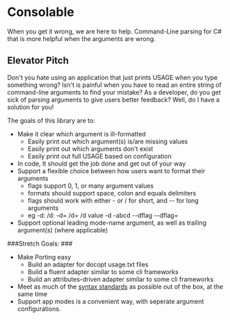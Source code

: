 # Consolable
When you get it wrong, we are here to help. Command-Line parsing for C# that is more helpful when the arguments are wrong.

## Elevator Pitch ##

Don't you hate using an application that just prints USAGE when you type something wrong? Isn't is painful when you have to read an entire string of command-line arguments to find your mistake? As a developer, do you get sick of parsing arguments to give users better feedback?  Well, do I have a solution for you!

The goals of this library are to:
* Make it clear which argument is ill-formatted
  * Easily print out which argument(s) is/are missing values
  * Easily print out which arguments don't exist
  * Easily print out full USAGE based on configuration
* In code, It should get the job done and get out of your way
* Support a flexible choice between how users want to format their arguments
  * flags support 0, 1, or many argument values
  * formats should support space, colon and equals delimiters
  * flags should work with either - or / for short, and -- for long arguments
  * eg -d:<value> /d:<value> -d=<value> /d=<value> /d value -d <value> -abcd <value> --dflag <value> --dflag=<value>
* Support optional leading mode-name argument, as well as trailing argument(s) (where applicable)

###Stretch Goals: ###

* Make Porting easy
  * Build an adapter for docopt usage.txt files
  * Build a fluent adapter similar to some cli frameworks
  * Build an attributes-driven adapter similar to some cli frameworks
* Meet as much of the [syntax standards](https://en.wikipedia.org/wiki/Command-line_interface) as possible out of the box, at the same time
* Support app modes is a convenient way, with seperate argument configurations.
